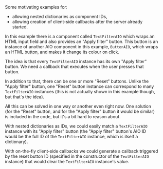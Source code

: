 Some motivating examples for:
 - allowing nested dictionaries as component IDs,
 - allowing creation of client-side callbacks after the server already started.

In this example there is a component called `TextFilterAIO` which wraps an HTML input field and also provides an "Apply filter" button. This button is an instance of another AIO component in this example, `ButtonAIO`, which wraps an HTML button, and makes it change its colour on click.

The idea is that every `TextFilterAIO` instance has its own "Apply filter" button. We need a callback that executes when the user presses that button.

In addition to that, there can be one or more "Reset" buttons. Unlike the "Apply filter" button, one "Reset" button instance can correspond to many `TextFilterAIO` instances (this is not actually shown in this example though, but that's the idea).

All this can be solved in one way or another even right now. One solution (for the "Reset" button, and for the "Apply filter" button it would be similar) is included in the code, but it's a bit hard to reason about. 

With nested dictionaries as IDs, we could easily match a `TextFilterAIO` instance with its "Apply filter" button (the "Apply filter" button's AIO ID would be the full ID of the `TextFilterAIO` instance, which is itself a dictionary).

With on-the-fly client-side callbacks we could generate a callback triggered by the reset button ID (specified in the constructor of the `TextFilterAIO` instance) that would clear the `TextFilterAIO` instance's value.
